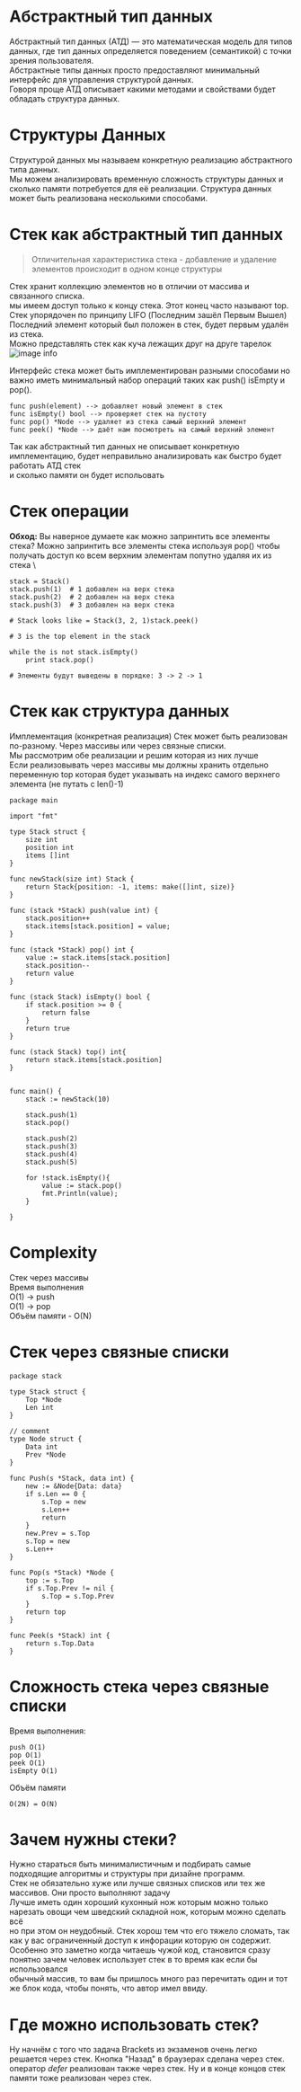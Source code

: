 # Абстрактный тип данных
Абстрактный тип данных (АТД) — это математическая модель для типов данных, где тип данных определяется поведением (семантикой) с точки зрения пользователя. \
Абстрактные типы данных просто предоставляют минимальный интерфейс для управления структурой данных. \
Говоря проще АТД описывает какими методами и свойствами будет обладать структура данных.
# Структуры Данных
Структурой данных мы называем конкретную реализацию абстрактного типа данных. \
Мы можем анализировать временную сложность структуры данных и сколько памяти потребуется для её реализации. Структура данных может быть реализована несколькими способами.

# Стек как абстрактный тип данных
>Отличительная характеристика стека - добавление и удаление элементов происходит в одном конце структуры 

Стек хранит коллекцию элементов но в отличии от массива и связанного списка. \
мы имеем доступ только к концу стека. Этот конец часто называют top. \
Стек упорядочен по принципу LIFO (Последним зашёл Первым Вышел) 
Последний элемент который был положен в стек, будет первым удалён из стека. \
Можно представлять стек как куча лежащих друг на друге тарелок \
![image info](./img/stack.jpg)

Интерфейс стека может быть имплементирован разными способами но важно иметь минимальный набор операций таких как push() isEmpty и pop().

```
func push(element) --> добавляет новый элемент в стек 
func isEmpty() bool --> проверяет стек на пустоту
func pop() *Node --> удаляет из стека самый верхний элемент
func peek() *Node --> даёт нам посмотреть на самый верхний элемент
```
Так как абстрактный тип данных не описывает конкретную имплементацию, будет неправильно анализировать как быстро будет работать АТД стек \
и сколько памяти он будет испольовать

# Стек операции
**Обход:** Вы наверное думаете как можно запринтить все элементы стека?
Можно запринтить все элементы стека используя pop() чтобы получать доступ ко всем верхним элементам попутно удаляя их из стека \
```
stack = Stack()
stack.push(1)  # 1 добавлен на верх стека
stack.push(2)  # 2 добавлен на верх стека
stack.push(3)  # 3 добавлен на верх стека

# Stack looks like = Stack(3, 2, 1)stack.peek()   

# 3 is the top element in the stack

while the is not stack.isEmpty()
    print stack.pop() 

# Элементы будут выведены в порядке: 3 -> 2 -> 1 
```
# Стек как структура данных 
Имплементация (конкретная реализация)
Стек может быть реализован по-разному. Через массивы или через связные списки. \
Мы рассмотрим обе реализации и решим которая из них лучше \
Если реализовывать через массивы мы должны хранить отдельно переменную top которая будет указывать на индекс самого верхнего элемента (не путать c len()-1)

```
package main

import "fmt"

type Stack struct {
    size int
    position int
    items []int
}

func newStack(size int) Stack {
    return Stack{position: -1, items: make([]int, size)}
}

func (stack *Stack) push(value int) {
    stack.position++
    stack.items[stack.position] = value;
}

func (stack *Stack) pop() int {
    value := stack.items[stack.position]
    stack.position--
    return value
}

func (stack Stack) isEmpty() bool {
    if stack.position >= 0 {
        return false
    }
    return true
}

func (stack Stack) top() int{
    return stack.items[stack.position]
}


func main() {
    stack := newStack(10)

    stack.push(1)
    stack.pop()

    stack.push(2)
    stack.push(3)
    stack.push(4)
    stack.push(5)

    for !stack.isEmpty(){
        value := stack.pop()
        fmt.Println(value);
    }

}
```

# Complexity

Cтек через массивы \
Время выполнения \
O(1) -> push \
O(1) -> pop \
Объём памяти - O(N)

# Стек через связные списки

```
package stack

type Stack struct {
	Top *Node
	Len int
}

// comment
type Node struct {
	Data int
	Prev *Node
}

func Push(s *Stack, data int) {
	new := &Node{Data: data}
	if s.Len == 0 {
		s.Top = new
		s.Len++
		return
	}
	new.Prev = s.Top
	s.Top = new
	s.Len++
}

func Pop(s *Stack) *Node {
	top := s.Top
	if s.Top.Prev != nil {
		s.Top = s.Top.Prev
	}
	return top
}

func Peek(s *Stack) int {
	return s.Top.Data
}
```

# Cложность стека через связные списки

Время выполнения: 
```
push O(1) 
pop O(1) 
peek O(1) 
isEmpty O(1) 
```
Объём памяти 
```
O(2N) = O(N)
```

# Зачем нужны стеки?

Нужно стараться быть минималистичным и подбирать самые подходящие алгоритмы и структуры при дизайне программ. \
Стек не обязательно хуже или лучше связных списков или тех же массивов. Они просто выполняют задачу \
Лучше иметь один хороший кухонный нож которым можно только нарезать овощи чем шведский складной нож, которым можно сделать всё \
но при этом он неудобный. Стек хорош тем что его тяжело сломать, так как у вас ограниченный доступ к инфорации которую он содержит. \
Особенно это заметно когда читаешь чужой код, становится сразу понятно зачем человек использует стек в то время как если бы использовался \
обычный массив, то вам бы пришлось много раз перечитать один и тот же блок кода, чтобы понять, что автор имел ввиду.

# Где можно использовать стек?

Ну начнём с того что задача Brackets из экзаменов очень легко решается через стек. 
Кнопка "Назад" в браузерах сделана через стек. \
оператор *defer* реализован также через стек. Ну и в конце концов стек памяти тоже реализован через стек. 